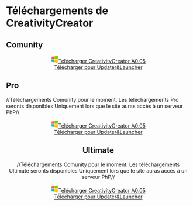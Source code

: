 # Téléchargements de CreativityCreator
## Comunity
<link href='https://superatraction.github.io/Css/Base.css' rel='stylesheet' type='text/css'/>
<center><a href="Tanks" class="BLR"><img src='Windows.png' width=20 height=20/>Télécharger CreativityCreator A0.05</a><br>
<a class="BLR" href="Updater&Launcher/">Télécharger pour Updater&Launcher</a></center>

## Pro
//Téléchargements Comunity pour le moment. Les téléchargements Pro seronts disponibles Uniquement lors que le site auras accès à un serveur PhP//<br>
<center><a href="Tanks" class="BLR"><img src='Windows.png' width=20 height=20/>Télécharger CreativityCreator A0.05<br>
<a class="BLR" href="Updater&Launcher/">Télécharger pour Updater&Launcher</a></a>

## Ultimate
//Téléchargements Comunity pour le moment. Les téléchargements Ultimate seronts disponibles Uniquement lors que le site auras accès à un serveur PhP//<br>
<center><a href="Tanks" class="BLR"><img src='Windows.png' width=20 height=20/>Télécharger CreativityCreator A0.05<br>
<a class="BLR" href="Updater&Launcher/">Télécharger pour Updater&Launcher</a></a>